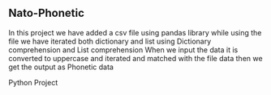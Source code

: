 ## Nato-Phonetic
In this project we have added a csv file using pandas library
while using the file we have iterated both dictionary and list using 
Dictionary comprehension and List comprehension
When we input the data it is converted to uppercase and iterated and matched with the file data
then we get the output as Phonetic data 

Python Project

